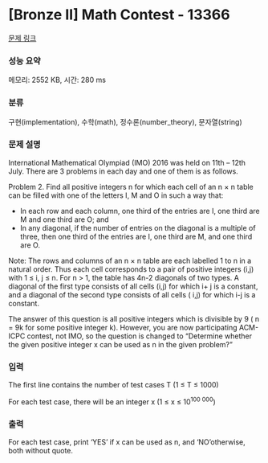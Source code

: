 # [Bronze II] Math Contest - 13366 

[문제 링크](https://www.acmicpc.net/problem/13366) 

### 성능 요약

메모리: 2552 KB, 시간: 280 ms

### 분류

구현(implementation), 수학(math), 정수론(number_theory), 문자열(string)

### 문제 설명

<p>International Mathematical Olympiad (IMO) 2016 was held on 11th – 12th July. There are 3 problems in each day and one of them is as follows.</p>

<p>Problem 2. Find all positive integers n for which each cell of an n × n table can be filled with one of the letters I, M and O in such a way that:</p>

<ul>
	<li>In each row and each column, one third of the entries are I, one third are M and one third are O; and</li>
	<li>In any diagonal, if the number of entries on the diagonal is a multiple of three, then one third of the entries are I, one third are M, and one third are O.</li>
</ul>

<p>Note: The rows and columns of an n × n table are each labelled 1 to n in a natural order. Thus each cell corresponds to a pair of positive integers (i,j) with 1 ≤ i, j ≤ n. For n > 1, the table has 4n-2 diagonals of two types. A diagonal of the first type consists of all cells (i,j) for which i+ j is a constant, and a diagonal of the second type consists of all cells ( i,j) for which i-j is a constant.</p>

<p>The answer of this question is all positive integers which is divisible by 9 ( n = 9k for some positive integer k). However, you are now participating ACM-ICPC contest, not IMO, so the question is changed to “Determine whether the given positive integer x can be used as n in the given problem?”</p>

### 입력 

 <p>The first line contains the number of test cases T (1 ≤ T ≤ 1000)</p>

<p>For each test case, there will be an integer x (1 ≤ x ≤ 10<sup>100 000</sup>)</p>

### 출력 

 <p>For each test case, print ‘YES’ if x can be used as n, and ‘NO’otherwise, both without quote.</p>

